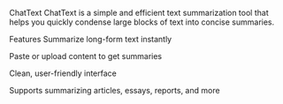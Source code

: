 ChatText
ChatText is a simple and efficient text summarization tool that helps you quickly condense large blocks of text into concise summaries. 

Features
Summarize long-form text instantly

Paste or upload content to get summaries

Clean, user-friendly interface

Supports summarizing articles, essays, reports, and more
